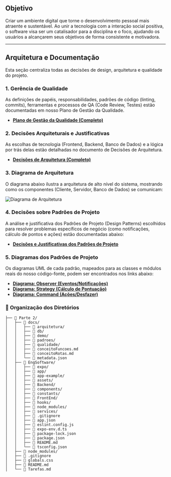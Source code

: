 ## Objetivo

Criar um ambiente digital que torne o desenvolvimento pessoal mais atraente e sustentável. Ao unir a tecnologia com a interação social positiva, o software visa ser um catalisador para a disciplina e o foco, ajudando os usuários a alcançarem seus objetivos de forma consistente e motivadora.

---

## Arquitetura e Documentação

Esta seção centraliza todas as decisões de design, arquitetura e qualidade do projeto.

### 1. Gerência de Qualidade
As definições de papéis, responsabilidades, padrões de código (linting, commits), ferramentas e processos de QA (Code Review, Testes) estão documentadas em nosso Plano de Gestão da Qualidade.

*  **[Plano de Gestão da Qualidade (Completo)](./docs/qualidade/Plano_de_Gestao_da_Qualidade.md)**

### 2. Decisões Arquiteturais e Justificativas
As escolhas de tecnologia (Frontend, Backend, Banco de Dados) e a lógica por trás delas estão detalhadas no documento de Decisões de Arquitetura.

*  **[Decisões de Arquitetura (Completo)](./docs/arquitetura/Decisoes_de_Arquitetura.md)**

### 3. Diagrama de Arquitetura
O diagrama abaixo ilustra a arquitetura de alto nível do sistema, mostrando como os componentes (Cliente, Servidor, Banco de Dados) se comunicam:

![Diagrama de Arquitetura](./docs/arquitetura/Diagrama_de_Arquitetura.svg)

### 4. Decisões sobre Padrões de Projeto
A análise e justificativa dos Padrões de Projeto (Design Patterns) escolhidos para resolver problemas específicos de negócio (como notificações, cálculo de pontos e ações) estão documentadas abaixo:

*  **[Decisões e Justificativas dos Padrões de Projeto](./docs/padroes/Decisoes_de_Padroes.md)**

### 5. Diagramas dos Padrões de Projeto
Os diagramas UML de cada padrão, mapeados para as classes e módulos reais do nosso código-fonte, podem ser encontrados nos links abaixo:

*  **[Diagrama: Observer (Eventos/Notificações)](./docs/padroes/Observer.svg)**
*  **[Diagrama: Strategy (Cálculo de Pontuação)](./docs/padroes/Strategy.svg)**
*  **[Diagrama: Command (Ações/Desfazer)](./docs/padroes/Command.svg)**

### 📁 Organização dos Diretórios

```
├── 📁 Parte 2/
│   ├── 📁 docs/
│   │   ├── 📁 arquitetura/
│   │   ├── 📁 db/
│   │   ├── 📁 demo/
│   │   ├── 📁 padroes/
│   │   ├── 📁 qualidade/
│   │   ├── 📄 conceitoFuncoes.md
│   │   ├── 📄 conceitoRotas.md
│   │   └── 📄 metadata.json
│   ├── 📁 EngSoftware/
│   │   ├── 📁 expo/
│   │   ├── 📁 app/
│   │   ├── 📁 app-example/
│   │   ├── 📁 assets/
│   │   ├── 📁 Backend/
│   │   ├── 📁 components/
│   │   ├── 📁 constants/
│   │   ├── 📁 FrontEnd/
│   │   ├── 📁 hooks/
│   │   ├── 📁 node_modules/
│   │   ├── 📁 services/
│   │   ├── 📄 .gitignore
│   │   ├── 📄 app.json
│   │   ├── 📄 eslint.config.js
│   │   ├── 📄 expo-env.d.ts
│   │   ├── 📄 package-lock.json
│   │   ├── 📄 package.json
│   │   ├── 📄 README.md
│   │   └── 📄 tsconfig.json
│   ├── 📁 node_modules/ 
│   ├── 📄 .gitignore    
│   ├── 📄 globals.css
│   ├── 📄 README.md
│   └── 📄 Tarefas.md
```